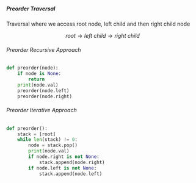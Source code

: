 ##### Preorder Traversal
Traversal where we access root node, left child and then right child node

$$
root \rightarrow left\ child \rightarrow right\ child
$$

###### Preorder Recursive Approach
```python
def preorder(node):
    if node is None:
        return
    print(node.val)
    preorder(node.left)
    preorder(node.right)
```

###### Preorder Iterative Approach
```python
def preorder():
    stack = [root]
    while len(stack) != 0:
        node = stack.pop()
        print(node.val)
        if node.right is not None:
            stack.append(node.right)
        if node.left is not None:
            stack.append(node.left)
```
